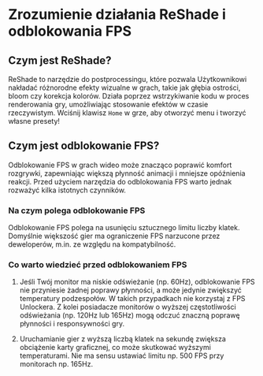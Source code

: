 [//]: # (Title: ReShade i odblokowanie FPS - Stella Mod Documentation)
[//]: # (Description: Dowiedz się, jak ReShade poprawia jakość grafiki w Genshin Impact oraz jak odblokowanie FPS zwiększa płynność rozgrywki. Poznaj zalety, ryzyka i praktyczne wskazówki dotyczące optymalizacji gry przy użyciu Stella Mod.)
[//]: # (Tags: ReShade Genshin Impact, Odblokowanie FPS Genshin, FPS Unlocker, Poprawa grafiki Genshin Impact, Optymalizacja gry, Płynniejsza rozgrywka, FPS boost, Frame rate unlocker, Mody Genshin Impact, Stella Mod Documentation)
[//]: # (Canonical: /genshin-stella-mod/docs?page=reshade-fpsunlocker)
[//]: # (Contributors: Sefinek)

# Zrozumienie działania ReShade i odblokowania FPS

## Czym jest ReShade? <!-- {#reshade} -->
ReShade to narzędzie do postprocessingu, które pozwala Użytkownikowi nakładać różnorodne efekty wizualne w grach, takie jak głębia ostrości, bloom czy korekcja kolorów.
Działa poprzez wstrzykiwanie kodu w proces renderowania gry, umożliwiając stosowanie efektów w czasie rzeczywistym.
Wciśnij klawisz `Home` w grze, aby otworzyć menu i tworzyć własne presety!

## Czym jest odblokowanie FPS? <!-- {#fps-unlocking} -->
Odblokowanie FPS w grach wideo może znacząco poprawić komfort rozgrywki, zapewniając większą płynność animacji i mniejsze opóźnienia reakcji.
Przed użyciem narzędzia do odblokowania FPS warto jednak rozważyć kilka istotnych czynników.

### Na czym polega odblokowanie FPS <!-- {#about-fps-unlocking} -->
Odblokowanie FPS polega na usunięciu sztucznego limitu liczby klatek.
Domyślnie większość gier ma ograniczenie FPS narzucone przez deweloperów, m.in. ze względu na kompatybilność.

### Co warto wiedzieć przed odblokowaniem FPS <!-- {#fps-unlocking-considerations} -->
1. Jeśli Twój monitor ma niskie odświeżanie (np. 60Hz), odblokowanie FPS nie przyniesie żadnej poprawy płynności, a może jedynie zwiększyć temperatury podzespołów. W takich przypadkach nie korzystaj z FPS Unlockera.
  Z kolei posiadacze monitorów o wyższej częstotliwości odświeżania (np. 120Hz lub 165Hz) mogą odczuć znaczną poprawę płynności i responsywności gry.

2. Uruchamianie gier z wyższą liczbą klatek na sekundę zwiększa obciążenie karty graficznej, co może skutkować wyższymi temperaturami. Nie ma sensu ustawiać limitu np. 500 FPS przy monitorach np. 165Hz.
